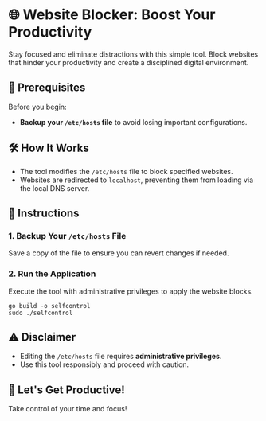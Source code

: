 # 🌐 Website Blocker: Boost Your Productivity

Stay focused and eliminate distractions with this simple tool. Block websites that hinder your productivity and create a disciplined digital environment.

## 🚨 Prerequisites

Before you begin:

- **Backup your `/etc/hosts` file** to avoid losing important configurations.

## 🛠️ How It Works

- The tool modifies the `/etc/hosts` file to block specified websites.
- Websites are redirected to `localhost`, preventing them from loading via the local DNS server.

## 📖 Instructions

### 1. Backup Your `/etc/hosts` File

Save a copy of the file to ensure you can revert changes if needed.

### 2. Run the Application

Execute the tool with administrative privileges to apply the website blocks.

```
go build -o selfcontrol
sudo ./selfcontrol
```

## ⚠️ Disclaimer

- Editing the `/etc/hosts` file requires **administrative privileges**.
- Use this tool responsibly and proceed with caution.

## 🚀 Let's Get Productive!

Take control of your time and focus!
